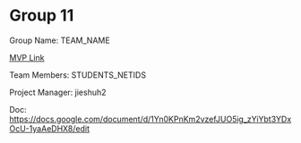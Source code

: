 # Group 11
Group Name: TEAM_NAME

[MVP Link](https://docs.google.com/document/d/1D1e8OrSayFDIstlgwfkcVtGY27YF5YW0XPu-Luqeqgw/edit)

Team Members: STUDENTS_NETIDS

Project Manager: jieshuh2

Doc: https://docs.google.com/document/d/1Yn0KPnKm2vzefJUO5ig_zYiYbt3YDxOcU-1yaAeDHX8/edit
